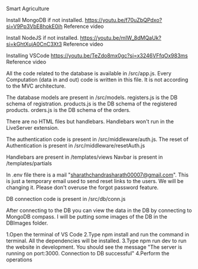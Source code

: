 Smart Agriculture

Install MongoDB if not installed.
https://youtu.be/f70uZbQPdxo?si=V9Pp3VbE8hokE0ih  Reference video

Install NodeJS if not installed. 
https://youtu.be/mIW_8dMQaUk?si=kGhtXujA0CnC3Xt3 Reference video

Installing VSCode
https://youtu.be/TeZdo8mx0gc?si=x3246VFfqOx983ms Reference video

All the code related to the database is available in /src/app.js. Every Computation (data in and out) code is written in this file. It is not according to the MVC architecture.

The database models are present in /src/models. registers.js is the DB schema of registration. products.js is the DB schema of the registered products. orders.js is the DB schema of the orders.

There are no HTML files but handlebars. Handlebars won't run in the LiveServer extension.

The authentication code is present in /src/middleware/auth.js. The reset of Authentication is present in /src/middleware/resetAuth.js

Handlebars are present in /templates/views
Navbar is present in /templates/partials

In .env file there is a mail "sharathchandrasharath00007@gmail.com". This is just a temporary email used to send reset links to the users. We will be changing it. Please don't overuse the forgot password feature.


DB connection code is present in /src/db/conn.js

After connecting to the DB you can view the data in the DB by connecting to MongoDB compass.
I will be putting some images of the DB in the DBImages folder.



1.Open the terminal of VS Code
2.Type npm install and run the command in terminal. All the dependencies will be installed.
3.Type npm run dev to run the website in development. You should see the message "The server is running on port:3000. Connection to DB successful"
4.Perform the operations